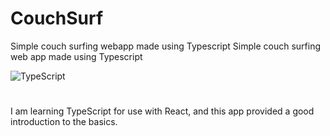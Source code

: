 # CouchSurf
Simple couch surfing webapp made using Typescript
Simple couch surfing web app made using Typescript

![TypeScript](https://img.shields.io/badge/typescript-%23007ACC.svg?style=for-the-badge&logo=typescript&logoColor=white)
</br>
#
I am learning TypeScript for use with React, and this app provided a good introduction to the basics.
